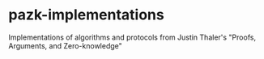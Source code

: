 # pazk-implementations
Implementations of algorithms and protocols from Justin Thaler's "Proofs, Arguments, and Zero-knowledge"
